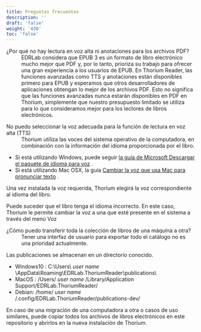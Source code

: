 ```yaml
---
title: Preguntas frecuentes
description: ''
draft: 'false'
weight: '430'
toc: 'false'
---
```


  <dl>
    <dt id="PDFsupport">¿Por qué no hay lectura en voz alta ni anotaciones para los archivos PDF?     </dt>
    <dd>EDRLab considera que EPUB 3 es un formato de libro electrónico mucho mejor que PDF y, por lo tanto, prioriza su trabajo para ofrecer una gran experiencia a los usuarios de EPUB. En Thorium Reader, las funciones avanzadas como TTS y anotaciones están disponibles primero para EPUB y esperamos que otros desarrolladores de aplicaciones obtengan lo mejor de los archivos PDF. Esto no significa que las funciones avanzadas nunca estarán disponibles en PDF en Thorium, simplemente que nuestro presupuesto limitado se utiliza para lo que consideramos mejor para los lectores de libros electrónicos.     </dd>
  </dl>


  <dl>
    <dt id="TTSvoices">No puedo seleccionar la voz adecuada para la función de lectura en voz alta (TTS)</dt>
    <dd>Thorium utiliza las voces del sistema operativo de la computadora, en combinación con la información del idioma proporcionada por el libro. </dd>
</dl>

- Si está utilizando Windows, puede seguir [la guía de Microsoft Descargar el paquete de idioma para voz](https://support.microsoft.com/en-us/windows/download-language-pack-for-speech-24d06ef3-ca09-ddcc-70a0-63606fd16394) .
- Si está utilizando Mac OSX, la guía [Cambiar la voz que usa Mac para pronunciar texto](https://support.apple.com/guide/mac-help/change-the-voice-your-mac-uses-to-speak-text-mchlp2290/mac) .

Una vez instalada la voz requerida, Thorium elegirá la voz correspondiente al idioma del libro.

Puede suceder que el libro tenga el idioma incorrecto. En este caso, Thorium le permite cambiar la voz a una que esté presente en el sistema a través del menú Voz

  


  <dl>
    <dt id="localStorage">¿Cómo puedo transferir toda la colección de libros de una máquina a otra?</dt>
    <dd> Tener una interfaz de usuario para exportar todo el catálogo no es una prioridad actualmente.  </dd>
</dl>

Las publicaciones se almacenan en un directorio conocido.

  * Windows10 : C:\Users\ *user name* \AppData\Roaming\EDRLab.ThoriumReader\publications\
  * MacOS : /Users/ *user name* /Library/Application Support/EDRLab.ThoriumReader/
  * Debian: /home/ *user name* /.config/EDRLab.ThoriumReader/publications-dev/

En caso de una migración de una computadora a otra o casos de uso similares, puede copiar todos los archivos de libros electrónicos en este repositorio y abrirlos en la nueva instalación de Thorium.

  
  

